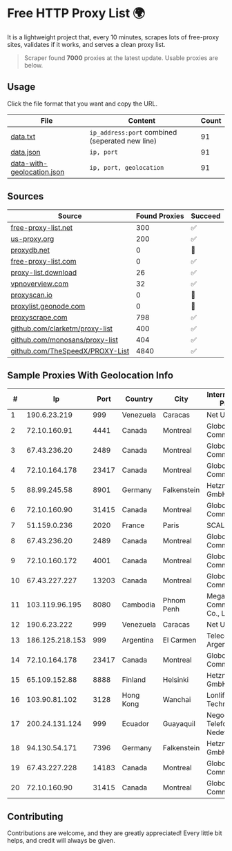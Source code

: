 
# Free HTTP Proxy List 🌍

It is a lightweight project that, every 10 minutes, scrapes lots of free-proxy sites, validates if it works, and serves a clean proxy list.


> Scraper found **7000** proxies at the latest update. Usable proxies are below.

## Usage

Click the file format that you want and copy the URL.


|File|Content|Count|
|----|-------|-----|
|[data.txt](https://raw.githubusercontent.com/themiralay/Proxy-List-World/master/data.txt)|`ip_address:port` combined (seperated new line)|91|
|[data.json](https://raw.githubusercontent.com/themiralay/Proxy-List-World/master/data.json)|`ip, port`|91|
|[data-with-geolocation.json](https://raw.githubusercontent.com/themiralay/Proxy-List-World/master/data-with-geolocation.json)|`ip, port, geolocation`|91|

## Sources

|Source|Found Proxies|Succeed|
|------|-------------|-------|
|[free-proxy-list.net](https://free-proxy-list.net)|300|✅|
|[us-proxy.org](https://www.us-proxy.org)|200|✅|
|[proxydb.net](http://proxydb.net)|0|🚫|
|[free-proxy-list.com](https://free-proxy-list.com/?page=&port=&type%5B%5D=http&type%5B%5D=https&up_time=0&search=Search)|0|✅|
|[proxy-list.download](https://www.proxy-list.download/HTTP)|26|✅|
|[vpnoverview.com](https://vpnoverview.com/privacy/anonymous-browsing/free-proxy-servers)|32|✅|
|[proxyscan.io](https://www.proxyscan.io)|0|🚫|
|[proxylist.geonode.com](https://proxylist.geonode.com/api/proxy-list?limit=300&page=1&sort_by=lastChecked&sort_type=desc&protocols=http,https)|0|🚫|
|[proxyscrape.com](https://api.proxyscrape.com/v2/?request=displayproxies&protocol=http&timeout=10000&country=all&ssl=all&anonymity=all)|798|✅|
|[github.com/clarketm/proxy-list](https://raw.githubusercontent.com/clarketm/proxy-list/master/proxy-list-raw.txt)|400|✅|
|[github.com/monosans/proxy-list](https://raw.githubusercontent.com/monosans/proxy-list/main/proxies/http.txt)|404|✅|
|[github.com/TheSpeedX/PROXY-List](https://raw.githubusercontent.com/TheSpeedX/PROXY-List/master/http.txt)|4840|✅|


## Sample Proxies With Geolocation Info

|#|Ip|Port|Country|City|Internet Service Provider|
|-|--|----|-------|----|-------------------------|
|1|190.6.23.219|999|Venezuela|Caracas|Net Uno|
|2|72.10.160.91|4441|Canada|Montreal|GloboTech Communications|
|3|67.43.236.20|2489|Canada|Montreal|GloboTech Communications|
|4|72.10.164.178|23417|Canada|Montreal|GloboTech Communications|
|5|88.99.245.58|8901|Germany|Falkenstein|Hetzner Online GmbH|
|6|72.10.160.90|31415|Canada|Montreal|GloboTech Communications|
|7|51.159.0.236|2020|France|Paris|SCALEWAY|
|8|67.43.236.20|2489|Canada|Montreal|GloboTech Communications|
|9|72.10.160.172|4001|Canada|Montreal|GloboTech Communications|
|10|67.43.227.227|13203|Canada|Montreal|GloboTech Communications|
|11|103.119.96.195|8080|Cambodia|Phnom Penh|Mega Truenet Communication Co., Ltd.|
|12|190.6.23.222|999|Venezuela|Caracas|Net Uno|
|13|186.125.218.153|999|Argentina|El Carmen|Telecom Argentina S.A.|
|14|72.10.164.178|23417|Canada|Montreal|GloboTech Communications|
|15|65.109.152.88|8888|Finland|Helsinki|Hetzner Online GmbH|
|16|103.90.81.102|3128|Hong Kong|Wanchai|Lonlife Technology Co.|
|17|200.24.131.124|999|Ecuador|Guayaquil|Negocios Y Telefonia Nedetel S.A|
|18|94.130.54.171|7396|Germany|Falkenstein|Hetzner Online GmbH|
|19|67.43.227.228|14183|Canada|Montreal|GloboTech Communications|
|20|72.10.160.90|31415|Canada|Montreal|GloboTech Communications|



## Contributing

Contributions are welcome, and they are greatly appreciated! Every
little bit helps, and credit will always be given.

